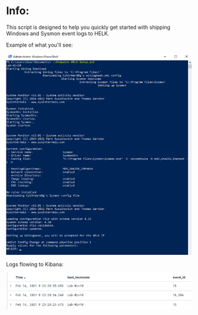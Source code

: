 # Info:
This script is designed to help you quickly get started with shipping Windows and Sysmon event logs to HELK.

Example of what you'll see:

![Endpoint Setup](/Endpoints/EndPoint-Config.png "Example")

Logs flowing to Kibana:

![Logs](/Endpoints/Logs-2.png "Logs")
